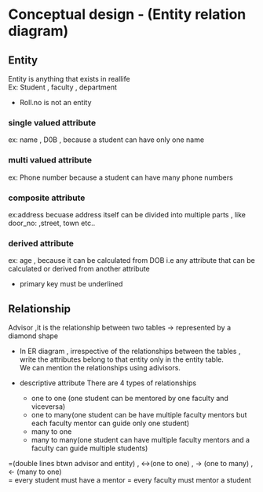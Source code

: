# Conceptual design - (Entity relation diagram)
## Entity
Entity is anything that exists in reallife  
Ex: Student , faculty , department  
* Roll.no is not an entity  
### single valued attribute
ex: name , D0B , because a student can have only one name  
### multi valued attribute
ex: Phone number  because a student can have many phone numbers  
### composite attribute  
ex:address becuase address itself can be divided into multiple parts , like door_no: ,street, town etc..  
### derived attribute  
ex: age , because it can be calculated from DOB i.e any attribute that can be calculated or derived from another attribute  
* primary key must be underlined
## Relationship
Advisor ,it is the relationship between two tables -> represented by a diamond shape  
* In ER diagram , irrespective of the relationships between the tables , write the attributes belong to that entity only in the entity table.  
  We can mention the relationships using adivisors.  

* descriptive attribute
There are 4 types of relationships  
  * one to one (one student can be mentored by one faculty and viceversa)
  * one to many(one student can be have multiple faculty mentors but each faculty mentor can guide only one student)  
  * many to one  
  * many to many(one student can have multiple faculty mentors and a faculty can guide multiple students)  

=(double lines btwn advisor and entity) , <->(one to one) , -> (one to many) , <- (many to one)  
= every student must have a mentor 
= every faculty must mentor a student  

